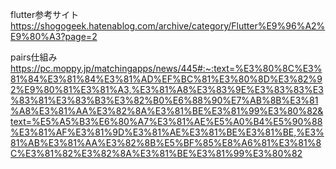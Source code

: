 flutter参考サイト
https://shogogeek.hatenablog.com/archive/category/Flutter%E9%96%A2%E9%80%A3?page=2

pairs仕組み
https://pc.moppy.jp/matchingapps/news/445#:~:text=%E3%80%8C%E3%81%84%E3%81%84%E3%81%AD%EF%BC%81%E3%80%8D%E3%82%92%E9%80%81%E3%81%A3,%E3%81%A8%E3%83%9E%E3%83%83%E3%83%81%E3%83%B3%E3%82%B0%E6%88%90%E7%AB%8B%E3%81%A8%E3%81%AA%E3%82%8A%E3%81%BE%E3%81%99%E3%80%82&text=%E5%A5%B3%E6%80%A7%E3%81%AE%E5%A0%B4%E5%90%88%E3%81%AF%E3%81%9D%E3%81%AE%E3%81%BE%E3%81%BE,%E3%81%AB%E3%81%AA%E3%82%8B%E5%BF%85%E8%A6%81%E3%81%8C%E3%81%82%E3%82%8A%E3%81%BE%E3%81%99%E3%80%82